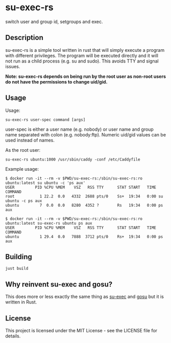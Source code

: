 # su-exec-rs

switch user and group id, setgroups and exec.

## Description

su-exec-rs is a simple tool written in rust that will simply execute a program with different privileges. The program will be executed directly and it will not run as a child process (e.g. su and sudo). This avoids TTY and signal issues.

**Note: su-exec-rs depends on being run by the root user as non-root users do not have the permissions to change uid/gid.**

## Usage

Usage:

```shell
su-exec-rs user-spec command [args]
```

user-spec is either a user name (e.g. nobody) or user name and group name separated with colon (e.g. nobody:ftp). Numeric uid/gid values can be used instead of names.

As the root user:

```shell
su-exec-rs ubuntu:1000 /usr/sbin/caddy -conf /etc/Caddyfile
```

Example usage:

```shellsession
$ docker run -it --rm -v $PWD/su-exec-rs:/sbin/su-exec-rs:ro ubuntu:latest su ubuntu -c 'ps aux'
USER         PID %CPU %MEM    VSZ   RSS TTY      STAT START   TIME COMMAND
root           1 22.2  0.0   4332  2688 pts/0    Ss+  19:34   0:00 su ubuntu -c ps aux
ubuntu         7  0.0  0.0   8280  4352 ?        Rs   19:34   0:00 ps aux
```

```shellsession
$ docker run -it --rm -v $PWD/su-exec-rs:/sbin/su-exec-rs:ro ubuntu:latest su-exec-rs ubuntu ps aux
USER         PID %CPU %MEM    VSZ   RSS TTY      STAT START   TIME COMMAND
ubuntu         1 29.4  0.0   7888  3712 pts/0    Rs+  19:34   0:00 ps aux
```

## Building

```shell
just build
```

## Why reinvent su-exec and gosu?

This does more or less exactly the same thing as [su-exec](https://github.com/ncopa/su-exec) and [gosu](https://github.com/tianon/gosu) but it is written in Rust.

## License

This project is licensed under the MIT License - see the LICENSE file for details.
